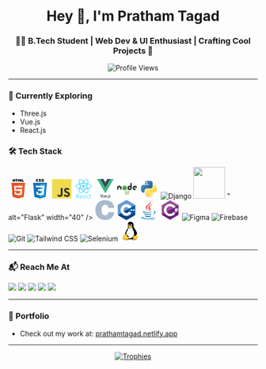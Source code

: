 <h1 align="center">Hey 👋, I'm Pratham Tagad</h1>
<h3 align="center">👨‍💻 B.Tech Student | Web Dev & UI Enthusiast | Crafting Cool Projects 🚀</h3>

<p align="center">
  <img src="https://komarev.com/ghpvc/?username=prathamtagad&label=Profile%20views&color=0e75b6&style=flat" alt="Profile Views" />
</p>

---

### 🌱 Currently Exploring
- Three.js
- Vue.js
- React.js

### 🛠️ Tech Stack
<p align="left">
  <img src="https://raw.githubusercontent.com/devicons/devicon/master/icons/html5/html5-original-wordmark.svg" alt="HTML5" width="40" />
  <img src="https://raw.githubusercontent.com/devicons/devicon/master/icons/css3/css3-original-wordmark.svg" alt="CSS3" width="40" />
  <img src="https://raw.githubusercontent.com/devicons/devicon/master/icons/javascript/javascript-original.svg" alt="JavaScript" width="40" />
  <img src="https://raw.githubusercontent.com/devicons/devicon/master/icons/react/react-original-wordmark.svg" alt="React" width="40" />
  <img src="https://raw.githubusercontent.com/devicons/devicon/master/icons/vuejs/vuejs-original-wordmark.svg" alt="Vue.js" width="40" />
  <img src="https://raw.githubusercontent.com/devicons/devicon/master/icons/nodejs/nodejs-original-wordmark.svg" alt="Node.js" width="40" />
  <img src="https://raw.githubusercontent.com/devicons/devicon/master/icons/python/python-original.svg" alt="Python" width="40" />
  <img src="https://cdn.worldvectorlogo.com/logos/django.svg" alt="Django" width="40" />
  <img src="<svg fill="#000000" version="1.1" xmlns="http://www.w3.org/2000/svg" xmlns:xlink="http://www.w3.org/1999/xlink" width="64px" height="64px" viewBox="0 0 512 512" enable-background="new 0 0 512 512" xml:space="preserve"><g id="SVGRepo_bgCarrier" stroke-width="0"></g><g id="SVGRepo_tracerCarrier" stroke-linecap="round" stroke-linejoin="round"></g><g id="SVGRepo_iconCarrier"> <g id="e6c6b53d3c8160b22dad35a0f7103ecc"> <path display="inline" fill-rule="evenodd" clip-rule="evenodd" d="M145.973,124.482c-1.766-15.299,12.003-8.814,10.244,0.41 C153.633,127.35,148.86,125.334,145.973,124.482z M162.363,121.613c3.468-0.354,6.774-0.874,7.787-3.687 c-4.797-2.957-11.965,4.339-9.016,7.787C162.771,125.574,161.323,122.351,162.363,121.613z M116.468,131.038 c2.888-1.343,7.633-0.836,9.016-3.687c-8.596-2.994-24.076-0.784-26.638,4.917C105.399,131.863,110.879,126.663,116.468,131.038z M97.207,132.679c-1.862-0.391-2.58,1.724-1.638,2.867C97.024,135.498,97.218,134.19,97.207,132.679z M92.699,140.875 c-0.262-3.909-9.718-7.03-10.653-1.639C82.864,142.297,90.491,144.266,92.699,140.875z M76.719,137.188 c-1.953,0.091-2.957,1.142-4.099,2.048C74.106,140.102,77.398,139.792,76.719,137.188z M71.803,148.25 c7.218-0.507,9.415,6.13,15.569,5.327C88.519,146.433,73.837,136.606,71.803,148.25z M169.329,183.899 c-2.152-7.142,4.438-13.272,0.409-18.851c-5.578,0.445-10.402,26.334-2.458,26.23c5.704-0.079,7.715-15.738,8.194-20.898 C171.298,172.754,173.117,181.132,169.329,183.899z M100.896,181.034c0.124-1.083-0.568-1.347-1.639-1.233 C99.284,180.907,100.193,181.772,100.896,181.034z M120.976,192.917c0.079-2.539-0.021-4.897-2.048-5.327 c-1.543-0.175-1.451,1.281-2.46,1.641C117.031,191.397,118.175,192.988,120.976,192.917z M101.306,206.031 c7.857,0.884,13.118,6.552,20.489,6.554c-5.878-3.957-11.985-7.683-21.309-8.194C100.189,205.509,101.3,205.216,101.306,206.031z M163.183,212.177c-0.611-2.805-1.828-5.005-3.277-6.968C160.439,208.089,161.174,210.768,163.183,212.177z M118.106,221.191 c-5.143-6.882-13.337-12.879-22.537-14.343C96.868,217.841,109.088,217.92,118.106,221.191z M104.175,223.648 c-3.512-5.911-9.533-9.317-16.803-11.471C91.458,217.255,95.201,224.823,104.175,223.648z M85.324,217.914 c1.399,2.429,4.916,4.912,4.099,8.195c-3.593-1.05-5.34-3.949-9.016-4.917c1.952,2.711,9.402,14.729,13.931,14.345 c2.891-0.25,4.198-3.441,3.688-8.606C95.811,222.176,88.76,220.078,85.324,217.914z M106.223,228.568 c0.911,2.505,1.231,5.598,4.509,5.735C110.174,231.448,108.506,229.699,106.223,228.568z M103.354,229.799 c-1.528-0.167-2.403,0.324-2.457,1.636c0.459,0.09,0.638,0.454,0.818,0.819C103.025,232.203,103.521,231.327,103.354,229.799z M173.427,239.222c0.427-2.316,0.861-6.778,0-9.016C172.901,232.508,170.922,237.686,173.427,239.222z M144.743,230.616 c0.313,2.422-0.858,6.323,1.229,6.97C146.063,235.793,146.481,231.755,144.743,230.616z M164.002,240.042 c-1.189-1.054-2.895,0.539-3.688-0.408c-0.838-2.713-0.491-6.61-2.868-7.787c-0.271,0-0.546,0-0.818,0 c-3.375,6.99-3.042,22.007,2.867,25.814c1.116,1.891,1.225,4.787,4.098,4.92c2.362-1.875,2.942-5.524,3.279-9.428 C161.743,252.076,166.521,243.235,164.002,240.042z M176.297,244.547c0.505-3.628,3.607-8.905,1.229-12.7 C176.741,235.438,175.255,240.499,176.297,244.547z M104.175,247.83c0.653-1.873,0.14-5.05-1.23-6.148 C101.989,243.476,101.433,247.608,104.175,247.83z M111.55,249.467c1.655,1.077,1.782,3.68,4.099,4.098 C118.532,249.885,113.063,243.399,111.55,249.467z M181.623,257.661c0.003,1.256-1.643,2.974-0.409,4.097 C181.451,260.743,182.698,258.631,181.623,257.661z M185.31,273.643c-0.017-1.892,0.231-4.05-0.818-4.915 C184.308,270.187,183.227,273.418,185.31,273.643z M133.269,290.447c0.243,1.526,0.492,3.057,2.048,3.277 C136.322,292.318,135.58,289.828,133.269,290.447z M151.709,292.497c0.57,1.082,2.208,3.231,3.277,2.454 C154.038,294.252,152.944,291.55,151.709,292.497z M190.637,297.005c-1.151,4.879,1.574,9.324,3.689,12.293 C195.192,304.541,195.111,297.729,190.637,297.005z M200.884,328.552c0.619-1.239,0.838-5.057-0.41-5.73 C199.395,324.302,198.433,327.845,200.884,328.552z M219.32,348.226c-0.593-3.011-2.952-6.263-5.325-6.15 C214.825,345.069,214.969,348.754,219.32,348.226z M223.012,353.961c0.017,1.896-0.229,4.059,0.818,4.915 C223.883,356.917,223.855,355.029,223.012,353.961z M87.782,354.372c0.006,1.501,0.809,2.196,1.641,2.869 C89.259,355.898,89.067,354.593,87.782,354.372z M237.764,376.907c-1.009-7.727-5.073-12.404-10.244-15.977 C228.26,368.927,232.179,373.755,237.764,376.907z M303.74,417.478c-0.249-0.232-1.946-0.956-2.05,0 C302.306,417.952,303.416,418.917,303.74,417.478z M511.501,447.802c0,1.506,0,3.003,0,4.508c-0.666,1.385-0.882,3.215-1.231,4.916 c-11.395,7.318-32.803,4.624-42.209,13.935c-16.497-8.887-31.829,5.111-49.17,6.559c-2.865,0.236-6.051-0.241-9.021,0 c-10.246,0.827-20.252,3.223-30.731,4.096c-10.745,0.895-21.512,1.551-32.781,2.05c-4.101,0-8.196,0-12.293,0 c-50.825-2.669-101.077-9.506-138.508-26.228c-18.661-8.338-35.838-18.567-51.632-30.735c-15.37-11.835-31.147-24.993-42.21-39.747 c-11.778-15.711-23.562-30.989-34.012-48.352c-10.081-16.759-19.504-34.412-27.864-54.094 c-8.247-19.408-14.123-38.613-19.672-62.287c-3.627-15.484-7.455-33.015-13.932-47.534c-2.522-5.654-5.458-10.282-5.736-15.574 c0-1.227,0-2.46,0-3.687c2.021-17.212,15.407-27.203,31.143-31.965c3.94-1.191,7.771-2.329,11.474-4.508 c0.241-0.139,2.602-0.38,1.641-1.638c-7.011-1.687-12.779,8.635-20.489,5.737c-6.845-2.574-2.904-13.172,4.508-16.391 c3.46-1.503,10.33-1.894,13.521-3.688c5.502-3.092,7.999-9.625,6.968-15.572c-0.611-3.514-4.258-5.364-4.098-8.196 c0.224-3.949,7.285-7.383,10.653-9.835c4.121-2.999,8.999-6.745,8.606-11.474c-0.414-4.94-6.224-6.514-9.016-10.244 C51.027,42,50.332,33.25,57.458,29.821c7.471-3.595,21.39-1.636,22.949,7.787c1.374,8.305-4.522,11.469-2.051,17.62 c4.604,11.446,40.409-6.672,31.556,17.212c7.874,12.343,38.645,1.784,39.339,21.309c12.834,0.258,18.732,9.997,29.094,13.933 c2.777,1.054,6.084,1.054,9.016,2.048c17.476,5.94,39.132,12.312,46.305,29.095c-6.482,4.367-15.328,1.443-22.946-1.229 c-6.627-2.327-16.287-6.935-22.949-4.099c-6.605,2.813-6.252,14.098-5.327,25.405c2.46,30.102,3.903,61.151,8.194,88.104 c5.993,37.623,18.803,67.756,36.883,91.384c17.49,22.859,38.037,46.796,64.743,63.518c22.535,14.105,47.853,25.234,79.91,32.37 c4.754,1.061,10.501,3.377,13.112,2.869c3.871-0.744,12.201-12.001,15.166-14.75c7.049-6.554,16.534-15.724,26.631-7.789 c-1.372,10.925-11.161,13.433-13.523,23.362c6.071,3.863,12.509,0.366,20.082,0.815c8.812,0.524,15.569,5.577,22.951,4.508 c4.711-0.682,7.069-4.191,10.653-6.554C475.388,448.642,506.78,433.147,511.501,447.802z M422.574,417.478 c-0.174-1.322,0.541-3.543-0.818-3.684C420.574,414.393,419.406,418.16,422.574,417.478z M216.457,128.99 c4.014,2.404,7.548,5.292,11.063,8.199c2.116-6.231-3.957-10.217-11.063-9.837C216.457,127.896,216.457,128.443,216.457,128.99z M326.688,431.001c1.563,0.329,2.694,0.641,2.869-1.227C328.097,429.679,327.104,430.045,326.688,431.001z M270.136,394.938 c-0.138,1.93,3.755,1.967,4.512,1.639C274.007,395.296,272.065,393.633,270.136,394.938z M260.301,387.154 c0.682,0.69,2.407,0.324,3.688,0.411c0.137-1.501-0.458-2.278-0.819-3.281C261.016,384.048,260.421,385.361,260.301,387.154z M181.623,219.55c-1.112-0.942-1.919,0.784-2.459,0c1.335-10.166,3.48-25.818-0.819-34.418c-1.063-0.928-2.745,0.326-3.277-0.412 c2.861-6.83,4.793-21.075,3.687-29.504c-0.389-2.971-1.932-8.255-3.687-9.425c-4.41-2.936-8.423,1.576-11.476,2.459 c-1.921,0.56-4.057,0.16-6.146,0.408c-8.263,0.996-17.031,3.46-22.537,6.146c2.87,1.913,6.938,2.624,8.194,6.146 c-7.14-0.505-12.71-2.583-18.851-4.096c0.655,9.245-10.683,6.348-17.619,6.968c2.396,0.052,2.78,1.21,2.869,2.867 c0.285,5.439-17.613,11.885-23.768,7.789c-8.779,7.078,3.863,14.308,3.278,23.358c-1.726,1.279-2.523,3.485-4.098,4.913 c-8.725,0.212-17.902,1.967-16.394,11.066c-1.179-0.688-3.039-1.147-4.508-0.412c-2.23,5.745,1.514,11.981,6.559,13.116 c1.271-0.37,1.567-1.711,3.278-1.639c11.396,2.179,15.408,9.737,14.753,24.174c-0.114,2.486,0.133,5.73-1.639,7.379 c-6.467-0.443-12.463-16.405-2.05-16.8c-2.497-3.674-4.388-9.155-9.016-9.018c-5.305,0.158-7.686,8.542-11.474,11.475 c5.46,3.017,18.283,11.343,7.785,16.801c5.197,0.779,8.097,2.84,10.244,5.734c3.578,4.832,3.464,12.072,6.148,15.985 c5.431,7.922,8.298-7.106,14.75-0.823c1.524,0.524-0.671-1.48-0.819-1.635c-5.535-5.976-13.977-10.874-17.21-18.031 c2.485-1.139,5.816,0.104,8.194,0.408c0.94-4.814-2.405-10.262-1.229-13.936c0.847-2.634,2.41-1.474,4.099-2.456 c0.993-0.578,0.216-2.73,2.05-2.048c-0.011,5.626-3.401,15.094,0.407,19.259c5.561,0.998,7.167-8.565,11.886-8.605 c2.636-0.023,5.127,4.617,6.965,6.966c2.208,2.819,5.209,6.283,4.508,9.423c-1.476,6.62-12.594,1.58-16.391-1.23 c2.314,9.186,16.553,10.612,17.21,22.543c0.075,1.331-0.597,3.031-0.409,4.504c0.805,6.296,6.676,10.975,12.702,6.97 c0.886,2.258,1.002,5.285,3.281,6.146c1.996-1.688,1.287-6.089,2.457-8.608c7.15,1.497,10.883,4.94,13.112,10.654 c1.104,2.827,0.819,8.067,5.327,8.196c0.69-6.986-4.784-11.315-5.735-18.031c3.673,5.926,16.922,12.338,16.392,21.72 c-0.352,6.188-7.706,6.861-14.753,7.785c6.716,2.308,9.529,9.83,16.801,12.292c1.954,0.666,4.464,0.096,6.556,0.823 c5.321,1.851,13.829,12.759,11.476,19.67c-11.338,5.714-20.184-9.73-32.784-9.423c5.313,6.774,14.004,9.028,21.309,12.293 c7.862,3.51,15.734,7.106,23.358,10.653c17.972,8.359,30.447,19.296,42.209,33.193c-8.161,4.45-32.897-2.952-18.031-8.2 c-5.171-0.175-10.644-3.418-15.164-1.634c2.396,15.636,22.968,13.095,38.522,15.569c-1.416,2.682-3.412,4.786-4.919,7.377 c1.199,0.707,2.856,0.965,4.919,0.819c-0.996,1.597-3.589,1.601-3.69,4.096c1.992,2.653,5.935,3.356,8.606,5.327 c10.531-7.552,11.712,9.581,18.44,9.835c6.358,0.237,7.577-8.899,13.936-9.835c-1.598,3.323-4.725,5.111-6.146,8.608 c6.226-1.505,8.001-4.857,13.107-6.15c18.298-4.629,33.298,10.612,48.355,12.297c5.414,0.603,10.796,3.643,15.573,4.508 c6.176,1.114,9.973-0.919,14.751-3.277c-7.277-6.795-23.986-4.149-29.912-12.297c0.229-1.409,1.193-2.083,2.05-2.865 c-19.18,4.213-31.256-7.281-39.34-18.031c-23.662-6.112-44.421-15.133-54.504-34.831c-0.484-1.855,1.817-0.915,1.233-2.87 c-8.319-9.257-16.634-18.655-23.358-29.505c-2.324-3.746-3.915-8.454-6.558-11.473c-1.674-1.913-4.483-2.966-6.146-4.92 c-1.821-2.142-2.069-4.824-4.92-5.734c-1.096,1.634-0.361,5.098-1.227,6.965c-1.971-7.913-6.362-15.428-14.752-15.573 c-0.156-5.755,4.493-6.703,6.965-9.835c-3.254-3.913-4.038-8.841-5.736-14.75c-4.128-14.359-7.539-29.359-11.066-42.62 c-4.674,1.745-5.913,6.926-8.194,11.065c0.225-5.92,0.502-11.792,3.689-14.755c1.457,0.183,1.617,1.664,2.457,2.46 c0.77-2.792,3.412-5.396,2.048-9.014c-1.058-1.634-4.151-0.872-4.915-0.819C182.414,234.271,184.112,225.289,181.623,219.55z M346.357,462.557c3.543-1.514,6.732-3.377,8.192-6.97C350.698,456.552,345.268,458.007,346.357,462.557z M346.765,454.36 c-2.37,1.313-5.036,2.341-6.554,4.508C343.608,459.071,347.588,455.661,346.765,454.36z M334.064,460.506 c2.32-0.619,4.803-3.015,4.508-4.919C335.878,455.857,331.711,457.778,334.064,460.506z M335.703,451.079 c-3.688-1.165-6.699,1.722-6.97,5.331C332.019,455.595,334.243,453.72,335.703,451.079z M324.226,451.902 c-3.602,0.628-6.296,2.162-7.377,5.323C321.252,458.972,323.506,455.188,324.226,451.902z M318.491,462.557 c1.015,0.058,1.987,0.074,2.05-0.823C319.926,461.084,318.204,461.134,318.491,462.557z M325.049,444.933 c-5.734-0.44-12.592,3.281-9.016,8.196C319.851,451.208,323.718,449.341,325.049,444.933z M296.771,452.722 c3.581,0.503,4.517-3.593,6.97-2.874c1.423,0.898,0.558,4.088,2.865,4.101c5.36-1.09,7.29-8.404,4.097-13.523 C303.479,441.697,296.87,445.673,296.771,452.722z M298.409,442.067c-2.175,1.102-4.491,2.059-5.734,4.096 C295.356,446.047,299.349,443.09,298.409,442.067z M286.94,444.117c0.229,1.09-1.688,2.084-0.416,2.865 C286.865,446.467,289.02,444.441,286.94,444.117z M279.563,453.948c-0.129,0.558-0.586,0.782-0.407,1.639c0.541,0,1.09,0,1.639,0 C280.906,454.514,280.64,453.827,279.563,453.948z M273.417,451.902c-2.071,0.116-2.854,1.518-2.87,3.685 C272.331,455.191,273.957,454.63,273.417,451.902z M232.024,431.001c-2.525-0.111-3.295,0.279-0.407,0.824 c2.751,0.507,7.604,0.773,9.426,0C238.88,431.8,233.291,431.06,232.024,431.001z M244.321,424.447 c-2.144-1.63-6.454-0.449-8.605,0.408C236.957,428.265,243.051,426.751,244.321,424.447z M231.21,455.179 c10.22,5.356,24.292,11.203,38.926,9.424C259.502,459.396,243.688,457.175,231.21,455.179z M216.046,450.671 c0.979,1.344,3.291,1.352,4.915,2.051C223.986,449.798,217.337,448.151,216.046,450.671z M177.525,417.478 c-2.766,0.241-5.776,0.233-6.556,2.462C173.604,420.917,177.417,420.31,177.525,417.478z M169.738,428.132 c0.963,0.873,2.734,1.913,3.279,0C172.593,427.699,170.092,427.288,169.738,428.132z M174.656,393.3 c0.372-1.713-2.891-2.361-3.277-0.818C172.277,392.946,173.055,393.537,174.656,393.3z M179.985,407.231 c-0.02-0.562,0.193-0.898,0.409-1.227c-1.221-1.261-3.69-1.485-5.738-0.819C174.984,407.156,178.266,407.979,179.985,407.231z M180.395,433.463c0.524,0.558,1.934,0.558,2.458,0c0.193-1.289-0.512-1.676-1.229-2.054 C181.256,432.137,180.634,432.606,180.395,433.463z M193.099,386.335c-1.335-3.859-5.688-2.841-8.607-4.097 c-4.691-2.021-8.696-6.845-14.753-6.965c-0.272,0-0.547,0-0.817,0C174.19,381.481,181.162,388.152,193.099,386.335z M171.788,371.177c-3.825-2.599-8.015-4.832-13.523-5.738C160.016,369.834,166.832,371.348,171.788,371.177z M184.491,390.431 c2.873,3.003,6.479,5.273,12.704,4.916C194.802,392.136,189.084,390.077,184.491,390.431z M200.063,408.874 c-4.219-2.924-10.855-7.668-16.391-6.559C186.874,406.491,193.311,409.618,200.063,408.874z M184.491,424.447 c-0.099,0.583-0.674,0.687-0.819,1.223C184.682,426.988,186.202,424.722,184.491,424.447z M193.916,436.74 c0.348,1.563,1.853,1.971,3.279,2.458c0.555-0.948,1.646-1.36,1.229-3.277C197.428,435.322,193.846,434.977,193.916,436.74z M201.703,418.709c-1.269-0.777-5.897-1.646-6.968,0C196.723,419.516,200.628,421.604,201.703,418.709z M202.932,404.773 c0.41-3.048-3.038-3.061-4.508-2.05C198.562,404.773,201.274,404.25,202.932,404.773z M207.439,382.646 c-1.851-2.795-6.992-2.296-10.654-3.277c-2.682-3.368-9.095-4.591-14.752-3.688C188.512,379.997,195.881,383.415,207.439,382.646z M206.62,421.985c1.76,1.519,4.519,2.038,6.966,2.87c0.131-0.965,0.646-1.539,0.409-2.87 C212.802,420.609,207.625,419.898,206.62,421.985z M171.788,355.599c0.41-1.912-0.715-2.287-2.459-2.046 C168.711,355.674,170.755,355.129,171.788,355.599z M181.623,360.519c-1.197-0.304-0.794-2.208-2.459-2.05 C177.654,359.854,180.374,361.962,181.623,360.519z M153.348,363.388c-1.36-3.007-4.425-4.316-6.556-6.558 c3.996-5.789-4.92-8.159-6.557-12.293c-0.019-1.247,0.865-1.593,1.229-2.462c-3.443-2.017-7.419-3.505-9.426-6.961 c1.585-1.147,5.81,0.341,7.375-0.823c-2.482-1.069-5.162-1.938-6.146-4.508c1.437-3.344,7.279-2.279,8.605-5.735 c-7.059-1.559-14.072-5.31-21.72-4.919c0.087,2.919,2.685,3.326,3.688,5.327c-2.267-1.007-4.101-2.458-7.375-2.458 c-0.245,2.021,1.064,2.487,0.821,4.508c-2.235,0.183-3.368-0.731-5.739-0.407c1.69,3.771,6.024,4.902,7.378,9.016 c-1.676,0.424-3.951-0.666-4.508,0c4.326,3.593,10.644,7.381,13.111,11.469c-4.025-0.748-6.329-3.227-10.242-4.096 c3.276,6.487,11.253,7.839,17.21,11.065C140.594,356.854,146.058,362.178,153.348,363.388z M144.332,368.304 c1.713,0.936,5.123,3.908,7.377,1.643C149.809,369.105,146.82,367.193,144.332,368.304z M141.055,366.253 c-1.153-1.867-7.036-2.861-8.604-1.639C135.125,365.384,137.645,367.459,141.055,366.253z M133.678,367.484 c-0.129,0.557-0.582,0.781-0.409,1.643c0.721-0.237,2.407,0.49,2.459-0.412C135.092,368.258,134.873,367.384,133.678,367.484z M128.351,312.982c-1.118-3.851-2.611-8.071-5.736-11.062c-1.683-1.613-3.313-1.58-4.508-3.693 c-3.167-5.572-1.649-13.439-5.737-19.254c-0.967-0.315-2.832-0.811-3.688,0c0.077,2.687,6.313,9.058,2.051,12.293 c-9.424,0.374-13.052-7.128-22.128-5.739c-2.044,5.294,5.182,8.014,3.276,11.886C104.917,301.597,115.27,310.662,128.351,312.982z M98.846,325.275c2.408,1.834,5.889,4.766,9.016,4.508C105.385,328.028,103.106,323.895,98.846,325.275z M94.338,321.591 c-1.063-3.307-2.906-5.835-6.966-6.146C88.198,318.987,92.047,319.512,94.338,321.591z M87.372,332.245 c2.194,1.501,4.373,5.181,6.557,5.327C92.332,335.48,90.386,331.559,87.372,332.245z M90.242,303.967 c0.212-0.607,0.604-1.031,0.819-1.639c-1.051-1.447-3.642-0.657-4.097,0.823C87.77,303.709,89.304,303.543,90.242,303.967z M153.759,320.359c-0.058-3.526-3.975-5.572-6.967-3.685C147.74,319.278,150.597,319.969,153.759,320.359z M115.236,266.682 c0.069-0.678-2.523-0.678-2.457,0C113.341,266.806,115.251,268.532,115.236,266.682z M99.258,265.039c-0.547,0-1.094,0-1.641,0 c-0.563,0.527-0.405,1.784-0.41,2.865c0.749,0.112,2.298,1.48,2.87,0.415C99.063,267.962,100.195,265.467,99.258,265.039z M68.521,264.627c1.358,3.09,6.855,2.861,7.787-0.407C73.976,263.317,70.541,263.945,68.521,264.627z M69.753,253.153 c-1.585-0.079-3.021-0.013-4.101,0.412C65.971,255.353,69.742,255.035,69.753,253.153z M73.439,187.18 c-2.106,0.973-6.498-0.975-8.604,0c1.865,7.383,15.688,3.408,14.753-2.46c-0.794-4.978-13.939-3.745-18.441-3.277 C64.636,183.963,70.182,184.427,73.439,187.18z M57.049,194.965c0.771,1.142,2.89,0.934,4.098,1.639 c0.237-0.854,1.017-1.168,0.819-2.458C60.891,193.578,57.023,193.131,57.049,194.965z M77.949,193.327 c-0.221,0.894-0.994,2.651,0.407,2.869C79.332,195.508,79.128,193.921,77.949,193.327z M89.423,168.739 c-0.108-1.198,0.925-1.256,0.819-2.458c-1.666-0.163-2.857,0.149-2.87,1.638C88.152,168.097,88.401,168.802,89.423,168.739z M89.013,77.767c-1.632,10,7.378,22.097,18.029,18.439c0.497-3.774-1.225-5.329-1.229-8.604c2.718-0.659,4.318,1.951,5.736,1.229 C107.563,81.618,96.96,81.021,89.013,77.767z M84.503,68.342c3.602,0.713,9.255,0.352,10.656-2.459 C92.438,64.065,84.274,63.578,84.503,68.342z M74.668,39.656c0.788-7.959-8.938-12.357-14.75-6.965 c-3.633,3.368-5.211,11.502,0.409,14.343c-0.638-2.096-2.501-2.963-2.048-6.146C62.55,38.446,70.381,42.079,74.668,39.656z M71.803,65.882c1.042-0.595,2.607-0.666,2.458-2.458C73.001,63.551,70.854,64.909,71.803,65.882z M63.195,96.206 c5.11,0.121,8.963-2.761,13.933-2.867c4.302-0.091,8.402,1.189,13.523,0.819C86.994,83.425,69.225,92.798,63.195,96.206z M55.41,115.057c9.669-1.229,23.14-7.591,36.061-6.146c4.874,0.544,9.143,3.287,11.883,5.327c-1.397-1.491-3.052-7.61,0-8.604 c6.725,1.281,6.949,13.987,15.162,12.293c4.184-0.863,5.458-8.979,3.279-13.933c3.127,2.2,4.738,5.916,9.016,6.967 c-0.976-3.942-3.813-6.023-5.736-9.016c1.208-1.522,2.79-2.674,2.457-5.739c-11.727-1.127-22.136,5.203-33.193,7.377 c-8.581,1.69-14.967,3.364-22.535,5.327C66.114,110.385,59.783,111.42,55.41,115.057z M20.988,199.884 c-0.563,0.522-0.714,2.448,0.409,2.458C21.734,202.045,22.497,199.506,20.988,199.884z M35.328,151.12 c-17.969,2.851,1.184,21.961,11.886,17.212c1.355-2.081,0.934-3.988,0.819-6.97c6.235,0.611,10.926-2.426,16.393-1.227 c0.882,1.905-0.786,3.518-1.23,5.325c18.593-1.179,27.799-15.788,47.943-18.029c2.503-0.279,5.356,0.164,8.198,0 c8.483-0.495,17.88-2.067,26.636-3.689c8.591-1.588,16.446-4.747,23.766-6.554c9.187-2.271,23.163-8.271,21.311-20.491 c-0.212-1.391-1.177-2.641-2.05-4.098c-48.834-4.722-85.346,14.422-123.754,22.129c-4.614,0.925-10.224,0.31-13.934,4.096 c1.342,3.302,6.058,3.231,8.194,5.737c-1.068,1.252-3.709,0.932-4.096,2.87c0.904,3.466,6.042,2.694,6.556,6.558 c-8.157,5.75-25.261-1.584-21.309-13.114c-12.325,2.701-30.27,5.385-30.323,19.26c-0.025,6.115,3.62,11.771,7.784,15.162 C15.297,162.387,20.092,143.297,35.328,151.12z M50.492,227.749c0.373-2.775-4.188-4.718-5.736-2.867 C46.266,226.239,48.63,226.74,50.492,227.749z M36.149,233.076c2.898,10.076,3.841,22.113,11.474,27.456 C46.474,248.704,42.277,239.925,36.149,233.076z M53.36,222.422c1.276-5.785-7.211-8.051-7.785-4.099 C45.074,221.765,50.501,221.365,53.36,222.422z M55,211.356c-1.85-2.023-6.493-3.277-9.834-2.458 C46.345,211.799,53.599,216.092,55,211.356z M50.083,193.327c1.851-1.154,3.815-2.198,4.096-4.92 c-2.378-1.78-8.071-2.031-8.604,0.824C45.172,191.389,48.064,192.264,50.083,193.327z M55.41,200.292 c0.179-1.408-0.162-2.295-0.41-3.279c-2.102-0.052-3.083,1.015-3.278,2.871C52.742,200.228,53.917,200.419,55.41,200.292z M26.725,198.244c-0.316-1.05-0.41-2.323-1.229-2.868C24.477,196.479,24.438,198.46,26.725,198.244z M30.823,170.38 c-1.839-0.717-4.561,0.048-5.327,1.638c0.86,0.776,2.098,1.181,3.278,1.637C29.188,172.299,31.041,172.374,30.823,170.38z M35.328,223.241c-1.06-2.354-1.193-5.635-3.276-6.965C26.441,217.074,32,225.135,35.328,223.241z M43.115,267.496 c4.001,9.673,8.224,20.128,16.803,24.586c-6.415-7.137-7.929-18.946-12.295-27.455c-1.51-2.936-3.919-5.219-5.327-8.193 c-3.313-7.003-4.84-15.174-11.473-18.441C33.437,248.298,39.036,257.624,43.115,267.496z M155.808,421.167 c-2.48-8.446-9.137-12.722-18.441-14.343c-2.3-5.485-8.938-6.629-10.244-13.112c-0.212-1.331,2.538-1.801,1.641-2.458 c-12.472,2.362-12.912-10.857-18.851-16.393c-14.987,0.271-12.199-18.272-20.489-27.862c-2.368-2.744-4.716-3.377-7.377-6.146 c-4.095-12.691-14.782-19.129-20.899-30.323c-5.433-9.947-6.576-21.167-15.571-28.278c7.117,24.095,22.364,44.463,36.061,64.748 c10.964,16.23,18.42,31.688,30.733,44.663c4.184,4.403,8.908,7.352,13.934,11.473C134.854,410.146,140.741,423.15,155.808,421.167z M154.167,393.3c-0.441-1.755-3.602-2.939-5.327-2.046C150.429,392.128,152.175,392.835,154.167,393.3z M169.329,382.646 c-2.776-3.235-8.588-4.467-13.932-6.555c-6.629-2.595-16.087-5.052-20.898-2.05c0.484,4.021,3.687,5.327,5.736,7.785 c5.693,0.877,8.951,3.655,14.341,4.096C160.929,386.447,166.862,386.164,169.329,382.646z M364.796,476.08 c-12.4-5.655-30.586,0.707-43.848-2.462c-2.503-0.599-4.716-2.32-6.965-2.458c-2.237-0.137-4.841,1.044-6.966,1.231 c-11.357,1.01-21.725-0.112-32.37-1.643c-7.469-1.073-15.424-1.493-22.132-3.277c-6.425-1.705-13.07-5.639-19.67-8.196 c-6.697-2.591-13.669-5.173-20.079-7.785c-12.646-5.152-26.086-14.068-39.34-17.619c8.941,9.498,24.334,12.55,34.834,20.489 c-14.838-4.15-26.034-11.939-39.34-17.62c10.367,9.282,24.833,14.904,39.34,20.896c14.447,5.972,30.146,11.024,47.122,13.523 C289.103,476.126,328.654,483.503,364.796,476.08z M375.45,474.849c-2.104,0.084-4.725-0.354-4.915,1.639 C372.318,478.018,375.317,477.859,375.45,474.849z M397.578,426.493c0.582,3.028,4.978,2.125,4.512-1.23 C399.856,424.946,398.888,425.895,397.578,426.493z M431.59,447.802c-11.016-0.266-24.605-4.071-36.063-3.685 c-4.396,0.146-9.739,1.198-11.062,5.73c3.381,1.372,7.003,0.549,11.062,0.416C408.818,449.814,425.058,455.786,431.59,447.802z M442.656,446.982c-1.917-0.004-2.482,1.348-2.869,2.865c0.527,0.565,1.779,0.412,2.869,0.416 C442.461,448.45,443.218,448.222,442.656,446.982z M466.834,445.345c-2-0.304-2.745,2.183-2.05,3.28 c1.289,0.195,1.601-0.586,2.461-0.823C467.541,446.55,466.538,446.596,466.834,445.345z M500.843,447.802 c-8.389-0.894-18.186-0.341-25.813,0.823C479.521,452.854,495.652,450.155,500.843,447.802z M106.633,198.651 c4.042,2.246,7.772,6.978,13.114,6.558c-1.443-1.971-3.489-3.341-4.92-5.325c1.522-0.12,2.815-0.463,3.279-1.64 c-4.984-3.487-11.376-7.746-13.932-12.297C105.861,189.216,108.443,194.424,106.633,198.651z M159.086,201.933 c-0.877-0.898-0.482-3.073-1.641-3.688C157.184,200.028,158.338,202.521,159.086,201.933z M121.385,237.586 c0.628,6.747,4.94,9.806,5.327,16.8c-4.79-5.454-7.464-13.027-10.654-20.083c-0.313,8.535,2.267,13.823,4.508,19.674 c1.725,4.496,3.342,9.773,7.785,11.063c2.075-0.387,1.959-2.966,4.101-3.281c2.278,0.328,3.464,3.904,4.915,3.692 c-1.094-1.23-1.435-3.21-1.639-5.327c0.396-1.518,2.566-1.26,3.277-2.462C134.884,249.219,128.977,242.557,121.385,237.586z"> </path> </g> </g></svg>" alt="Flask" width="40" />
  <img src="https://raw.githubusercontent.com/devicons/devicon/master/icons/c/c-original.svg" alt="C" width="40" />
  <img src="https://raw.githubusercontent.com/devicons/devicon/master/icons/cplusplus/cplusplus-original.svg" alt="C++" width="40" />
  <img src="https://raw.githubusercontent.com/devicons/devicon/master/icons/java/java-original.svg" alt="Java" width="40" />
  <img src="https://raw.githubusercontent.com/devicons/devicon/master/icons/csharp/csharp-original.svg" alt="C#" width="40" />
  <img src="https://www.vectorlogo.zone/logos/figma/figma-icon.svg" alt="Figma" width="40" />
  <img src="https://www.vectorlogo.zone/logos/firebase/firebase-icon.svg" alt="Firebase" width="40" />
  <img src="https://www.vectorlogo.zone/logos/git-scm/git-scm-icon.svg" alt="Git" width="40" />
  <img src="https://www.vectorlogo.zone/logos/tailwindcss/tailwindcss-icon.svg" alt="Tailwind CSS" width="40" />
  <img src="https://raw.githubusercontent.com/detain/svg-logos/master/svg/selenium-logo.svg" alt="Selenium" width="40" />
  <img src="https://raw.githubusercontent.com/devicons/devicon/master/icons/linux/linux-original.svg" alt="Linux" width="40" />
</p>

---

### 📬 Reach Me At
<p align="left">
  <a href="mailto:prathamtagad0@gmail.com"><img src="https://img.shields.io/badge/Gmail-%2312100E.svg?style=for-the-badge&logo=gmail&logoColor=red" /></a>
  <a href="https://www.linkedin.com/in/pratham-tagad-051946301/" target="_blank"><img src="https://img.shields.io/badge/LinkedIn-%230A66C2.svg?style=for-the-badge&logo=linkedin&logoColor=white" /></a>
  <a href="https://twitter.com/pratham_tagad" target="_blank"><img src="https://img.shields.io/badge/Twitter-%231DA1F2.svg?style=for-the-badge&logo=twitter&logoColor=white" /></a>
  <a href="https://instagram.com/pratham_tagad" target="_blank"><img src="https://img.shields.io/badge/Instagram-%23E4405F.svg?style=for-the-badge&logo=instagram&logoColor=white" /></a>
  <a href="https://www.leetcode.com/prathamtagad" target="_blank"><img src="https://img.shields.io/badge/LeetCode-%23000000.svg?style=for-the-badge&logo=leetcode&logoColor=yellow" /></a>
</p>

---

### 🧠 Portfolio
- Check out my work at: [prathamtagad.netlify.app](https://prathamtagad.netlify.app)

---

<p align="center">
  <a href="https://github.com/ryo-ma/github-profile-trophy">
    <img src="https://github-profile-trophy.vercel.app/?username=prathamtagad&theme=onestar&margin-w=10&margin-h=15" alt="Trophies" />
  </a>
</p>

